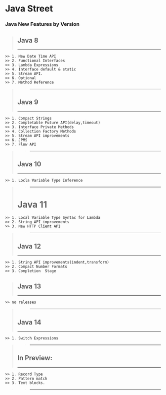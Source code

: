 # Java Street
### Java New Features by Version

> ## Java 8
>---
    >> 1. New Date Time API
    >> 2. Functional Interfaces
    >> 3. Lambda Expressions
    >> 4. Interface default & static
    >> 5. Stream API.
    >> 6. Optional
    >> 7. Method Reference
>> ---
> ## Java 9
>---
    >> 1. Compact Strings
    >> 2. Completable Future API(delay,timeout)
    >> 3. Interface Private Methods
    >> 4. Collection Factory Methods
    >> 5. Stream API improvements
    >> 6. JPMS
    >> 7. Flow API
>> ---
> ## Java 10
>---    
    >> 1. Locla Variable Type Inference
>> ---
> # Java 11
    >> 1. Local Variable Type Syntac for Lambda
    >> 2. String API improvements
    >> 3. New HTTP Client API
>> ---
> ## Java 12
>---
    >> 1. String API improvements(indent,transform)                
    >> 2. Compact Number Formats
    >> 3. Completion  Stage
> ## Java 13 
>---
    >> no releases
>>---
> ## Java 14
>---
    >> 1. Switch Expressions
>>---
> ## In Preview:
>---
    >> 1. Record Type
    >> 2. Pattern match
    >> 3. Text blocks.
>>---